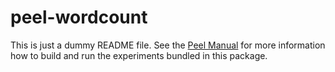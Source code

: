 # peel-wordcount

This is just a dummy README file.
See the [Peel Manual](http://peel-framework.org/manual) for more information how to build and run the experiments bundled in this package.
